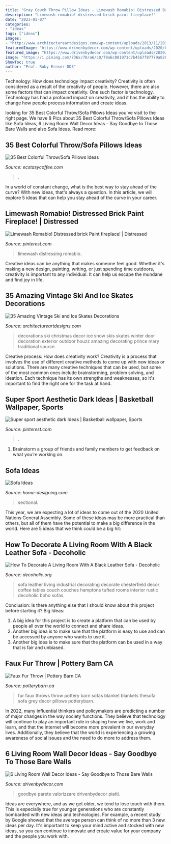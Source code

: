 ```yaml
---
title: "Gray Couch Throw Pillow Ideas - Limewash Romabio! Distressed Brick Paint Fireplace!"
description: "Limewash romabio! distressed brick paint fireplace!"
date: "2023-01-07"
categories:
- "ideas"
tags: ["ideas"]
images:
- "http://www.architectureartdesigns.com/wp-content/uploads/2013/11/2032.jpg"
featuredImage: "https://www.drivenbydecor.com/wp-content/uploads/2020/06/living-room-wall-decor-gallery-wall-2.jpg"
featured_image: "https://www.drivenbydecor.com/wp-content/uploads/2020/06/living-room-wall-decor-gallery-wall-2.jpg"
image: "https://i.pinimg.com/736x/70/a6/c0/70a6c081971c7b4567f87779a826b5c4.jpg"
ShowToc: true
author: "Prof. Ruby Ernser DDS"
---
```



Technology: How does technology impact creativity?
Creativity is often considered as a result of the creativity of people. However, there are also some factors that can impact creativity. One such factor is technology. Technology has had a profound impact on creativity, and it has the ability to change how people process information and create ideas.

	

		
looking for 35 Best Colorful Throw/Sofa Pillows Ideas you've visit to the right page. We have 8 Pics about 35 Best Colorful Throw/Sofa Pillows Ideas like Sofa Ideas, 6 Living Room Wall Decor Ideas - Say Goodbye to Those Bare Walls and also Sofa Ideas. Read more:
		
    
## 35 Best Colorful Throw/Sofa Pillows Ideas

<img loading=lazy src="https://www.ecstasycoffee.com/wp-content/uploads/2016/10/Colorful-Throw-Pillows-34.jpg" onerror="this.onerror=null;this.src='https://tse4.mm.bing.net/th?id=OIP.64zfEuAzgZ0t8UGYXTWhUwHaHE&amp;pid=15.1';" alt="35 Best Colorful Throw/Sofa Pillows Ideas">

_Source: ecstasycoffee.com_

>. 

	

In a world of constant change, what is the best way to stay ahead of the curve? With new ideas, that's always a question. In this article, we will explore 5 ideas that can help you stay ahead of the curve in your career.

    
## Limewash Romabio! Distressed Brick Paint Fireplace! | Distressed

<img loading=lazy src="https://i.pinimg.com/736x/70/a6/c0/70a6c081971c7b4567f87779a826b5c4.jpg" onerror="this.onerror=null;this.src='https://tse3.mm.bing.net/th?id=OIP.YRtGMaD4ixqKp3f_Jo-U2wHaJ3&amp;pid=15.1';" alt="Limewash Romabio! Distressed brick Paint fireplace! | Distressed">

_Source: pinterest.com_

>limewash distressing romabio. 

	

Creative ideas can be anything that makes someone feel good. Whether it's making a new design, painting, writing, or just spending time outdoors, creativity is important to any individual. It can help us escape the mundane and find joy in life.

    
## 35 Amazing Vintage Ski And Ice Skates Decorations

<img loading=lazy src="http://www.architectureartdesigns.com/wp-content/uploads/2013/11/2032.jpg" onerror="this.onerror=null;this.src='https://tse1.mm.bing.net/th?id=OIP.6BrEvZJ580BgmKyWhUSCPQHaLI&amp;pid=15.1';" alt="35 Amazing Vintage Ski and Ice Skates Decorations">

_Source: architectureartdesigns.com_

>decorations ski christmas decor ice snow skis skates winter door decoration exterior outdoor houzz amazing decorating prince mary traditional source. 

	

Creative process: How does creativity work?
Creativity is a process that involves the use of different creative methods to come up with new ideas or solutions. There are many creative techniques that can be used, but some of the most common ones include brainstorming, problem solving, and ideation. Each technique has its own strengths and weaknesses, so it's important to find the right one for the task at hand.

    
## Super Sport Aesthetic Dark Ideas | Basketball Wallpaper, Sports

<img loading=lazy src="https://i.pinimg.com/736x/c7/61/81/c76181e304e6f7a5e84f5ae44e35ac08.jpg" onerror="this.onerror=null;this.src='https://tse4.mm.bing.net/th?id=OIP.bby41CqNq3_8IizrGJZTugAAAA&amp;pid=15.1';" alt="Super sport aesthetic dark Ideas | Basketball wallpaper, Sports">

_Source: pinterest.com_

>. 

	

1. Brainstorm a group of friends and family members to get feedback on what you’re working on.

    
## Sofa Ideas

<img loading=lazy src="http://cdn.home-designing.com/wp-content/uploads/2012/10/Red-sofa.jpeg" onerror="this.onerror=null;this.src='https://tse3.mm.bing.net/th?id=OIP.UQPY43_PF8bDFODZlo8GHAHaFR&amp;pid=15.1';" alt="Sofa Ideas">

_Source: home-designing.com_

>sectional. 

	

This year, we are expecting a lot of ideas to come out of the 2020 United Nations General Assembly. Some of these ideas may be more practical than others, but all of them have the potential to make a big difference in the world. Here are 5 ideas that we think could be a big hit:

    
## How To Decorate A Living Room With A Black Leather Sofa - Decoholic

<img loading=lazy src="http://decoholic.org/wp-content/uploads/2015/12/industrial-living-room-2-with-black-leather-sofa.png" onerror="this.onerror=null;this.src='https://tse2.mm.bing.net/th?id=OIP.W5pmPYhQ12xmDfWGQMMkzgHaLF&amp;pid=15.1';" alt="How To Decorate A Living Room With A Black Leather Sofa - Decoholic">

_Source: decoholic.org_

>sofa leather living industrial decorating decorate chesterfield decor coffee tables couch couches hamptons tufted rooms interior rustic decoholic boho sofas. 

	

Conclusion: Is there anything else that I should know about this project before starting it?
Big Ideas:
1. A big idea for this project is to create a platform that can be used by people all over the world to connect and share ideas.
2. Another big idea is to make sure that the platform is easy to use and can be accessed by anyone who wants to use it.
3. Another big idea is to make sure that the platform can be used in a way that is fair and unbiased.

    
## Faux Fur Throw | Pottery Barn CA

<img loading=lazy src="http://www.potterybarn.ca/core/media/media.nl?id=57066547&amp;c=3572911&amp;h=9881ea1b7ae62e6e5e18&amp;resizeid=25&amp;resizeh=1200&amp;resizew=1200" onerror="this.onerror=null;this.src='https://tse2.mm.bing.net/th?id=OIP.F7AG09cvgYKuDSemZKzR-wHaGq&amp;pid=15.1';" alt="Faux Fur Throw | Pottery Barn CA">

_Source: potterybarn.ca_

>fur faux throws throw pottery barn sofas blanket blankets thesofa sofa grey decor pillows potterybarn. 

	

In 2022, many influential thinkers and policymakers are predicting a number of major changes in the way society functions. They believe that technology will continue to play an important role in shaping how we live, work and learn, and that the internet will become more prevalent in our everyday lives. Additionally, they believe that the world is experiencing a growing awareness of social issues and the need to do more to address them.

    
## 6 Living Room Wall Decor Ideas - Say Goodbye To Those Bare Walls

<img loading=lazy src="https://www.drivenbydecor.com/wp-content/uploads/2020/06/living-room-wall-decor-gallery-wall-2.jpg" onerror="this.onerror=null;this.src='https://tse4.mm.bing.net/th?id=OIP.cAx9Ys4jOJ32aNRxrvXWbgHaK_&amp;pid=15.1';" alt="6 Living Room Wall Decor Ideas - Say Goodbye to Those Bare Walls">

_Source: drivenbydecor.com_

>goodbye parete valorizzare drivenbydecor piatti. 

	

Ideas are everywhere, and as we get older, we tend to lose touch with them. This is especially true for younger generations who are constantly bombarded with new ideas and technologies. For example, a recent study by Google showed that the average person can think of no more than 3 new ideas per day. It's important to keep your mind active and stocked with new ideas, so you can continue to innovate and create value for your company and the people you work with.

